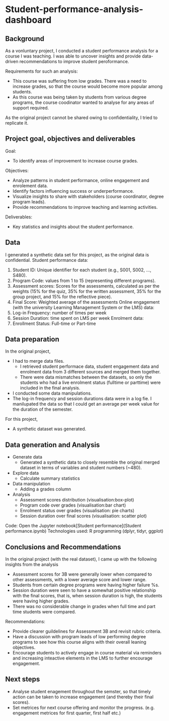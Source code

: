 # Student-performance-analysis-dashboard
## Background
As a vonluntary project, I conducted a student performance analysis for a course I was teaching. I was able to uncover insights and provide data-driven recommendations to improve student peroformance. 

Requirements for such an analysis:
- This course was suffering from low grades. There was a need to increase grades, so that the course would become more popular among students. 
- As this course was being taken by students from various degree programs, the course coodinator wanted to analyse for any areas of support required. 

As the original project cannot be shared owing to confidentiality, I tried to replicate it.

## Project goal, objectives and deliverables  
Goal: 
- To identify areas of improvement to increase course grades.
 
Objectives:
- Analyze patterns in student performance, online engagement and enrolement data.
- Identify factors influencing success or underperformance.
- Visualize insights to share with stakeholders (course coordinator, degree program leads).
- Provide recommendations to improve teaching and learning activities.

Deliverables:
- Key statistics and insights about the student performance.

## Data 
I generated a synthetic data set for this project, as the original data is confidential.
Student performance data:
1.	Student ID: Unique identifier for each student (e.g., S001, S002, ..., S480).
2.	Program Code: values from 1 to 15 (representing different programs).
3.	Assessment scores: Scores for the assessments, calculated as per the weights (15% for the quiz, 35% for the written assessment, 35% for the group project, and 15% for the reflective piece).
4.	Final Score: Weighted average of the assessments
Online engagement (with the university Learning Management System or the LMS) data:
5. Log-in Frequency: number of times per week
6. Session Duration: time spent on LMS per week
Enrolment data:
8.	Enrollment Status: Full-time or Part-time

## Data preparation
In the original project, 
- I had to merge data files.
  - I retrieved student performace data, student engagement data and enrolment data from 3 different sources and merged them together.
  - There were data mismatches between the datasets, so only the students who had a live enrolment status (fulltime or parttime) were included in the final analysis.
- I conducted some data manipulations.
-   The log-in frequency and session durations data were in a log fie. I manilupated the data so that I could get an average per week value for the duration of the semester.
  
For this project, 
- A synthetic dataset was generated. 

## Data generation and Analysis
- Generate data
  - Generated a synthetic data  to closely resemble the original merged dataset in terms of variables and student numbers (~480).  
- Explore data
  - Calculate summary statistics
- Data manipulation
  - Adding a grades column
- Analysis
  - Assessment scores distribution (visualisation:box-plot)
  - Program code over grades (visualisation:bar chart)
  - Enrolment status over grades (visualisation: pie charts)
  - Session duration over final scores (visualisation: scatter plot)

Code: Open the Jupyter notebook[Student performance](Student performance.ipynb)
Technologies used: R programming (dplyr, tidyr, ggplot)

## Conclusions and Recommendations
In the original project (with the real dataset), I came up with the following insights from the analysis
- Assessment scores for 3B were generally lower when compared to other assessments, with a lower average score and lower range.
- Students from certain degree programs were having higher failure %s.
- Session duration were seen to have a somewhat positive relationship with the final scores, that is, when session duration is high, the students were having higher grades.
- There was no considerable change in grades when full time and part time students were compared.

Recommendations:
- Provide clearer guildelines for Assessment 3B and revisit rubric criteria.
- Have a discussion with program leads of low performing degree programs to see how this course aligns with their overall leaning objectives.
- Encourage students to actively engage in course material via reminders and increasing inteactive elements in the LMS to further encourage engagement. 

 
## Next steps
- Analyse student enagement throughout the semster, so that timely action can be taken to increase engagement (and thereby their final scores).
- Set metrices for next course offering and monitor the progress. (e.g. engagement metrices for first quarter, first half etc.)

  


